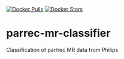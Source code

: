 [![Docker Pulls](https://img.shields.io/docker/pulls/scitran/parrec-mr-classifier.svg)](https://hub.docker.com/r/scitran/parrec-mr-classifier/)
[![Docker Stars](https://img.shields.io/docker/stars/scitran/parrec-mr-classifier.svg)](https://hub.docker.com/r/scitran/parrec-mr-classifier/)

# parrec-mr-classifier
Classification of par/rec MR data from Philips
